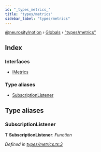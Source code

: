 ```yaml
---
id: "_types_metrics_"
title: "types/metrics"
sidebar_label: "types/metrics"
---
```


[@neurosity/notion](../index.md) › [Globals](../globals.md) › ["types/metrics"](_types_metrics_.md)

## Index

### Interfaces

* [IMetrics](../interfaces/_types_metrics_.imetrics.md)

### Type aliases

* [SubscriptionListener](_types_metrics_.md#subscriptionlistener)

## Type aliases

###  SubscriptionListener

Ƭ **SubscriptionListener**: *Function*

*Defined in [types/metrics.ts:3](https://github.com/neurosity/notion-js/blob/58d781f/src/types/metrics.ts#L3)*
